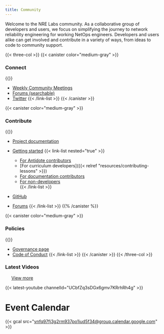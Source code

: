 ```yaml
---
title: Community
---
```

Welcome to the NRE Labs community. As a collaborative group of developers and users, we focus on simplifying the journey to network reliability engineering for working NetOps engineers. Developers and users alike can get involved and contribute in a variety of ways, from ideas to code to community support.

{{< three-col >}} {{< canister color="medium-gray" >}}

### Connect

{{<link-list>}}

* [Weekly Community Meetings](https://community.networkreliability.engineering/c/weekly-standup)
* [Forums (searchable)](https://community.networkreliability.engineering/)
* [Twitter](https://twitter.com/NRELabs) {{< /link-list >}}
  {{< /canister >}}
      

{{< canister color="medium-gray" >}}

### Contribute

{{<link-list>}}

* [Project documentation](https://antidoteproject.readthedocs.io/en/latest/index.html)
* [Getting started](#) {{< link-list nested="true" >}}

  * [For Antidote contributors](https://antidoteproject.readthedocs.io/en/latest/hacking/platform.html)
  * \[For curriculum developers]({{< relref "resources/contributing-lessons" >}})   
  * [For documentation contributors](https://antidoteproject.readthedocs.io/en/latest/contribute/docs.html#contrib-docs)   
  * [For non-developers](https://antidoteproject.readthedocs.io/en/latest/contribute/nondev.html)\
    {{< /link-list >}}
* [GitHub](https://github.com/nre-learning)
* [Forums](https://community.networkreliability.engineering/) {{< /link-list >}}
  {{% /canister %}}
      

{{< canister color="medium-gray" >}}

### Policies

{{<link-list>}}

* [Governance page](https://github.com/nre-learning/proposals/blob/governance-draft/governance.md)
* [Code of Conduct](https://github.com/nre-learning/proposals/pull/2) {{< /link-list >}}
  {{< /canister >}}
  {{< /three-col >}}

<h3 class="inline-block">Latest Videos</h3>
<a href="https://www.youtube.com/channel/UCbfZq3sDGx6gmv7KRrhRh4g"
   style="margin-left: 20px;">
    View more
</a>

{{< latest-youtube channelId="UCbfZq3sDGx6gmv7KRrhRh4g" >}}

# Event Calendar

{{< gcal src="vnfq97fj3g2rm937po1iud5f34@group.calendar.google.com" >}}

